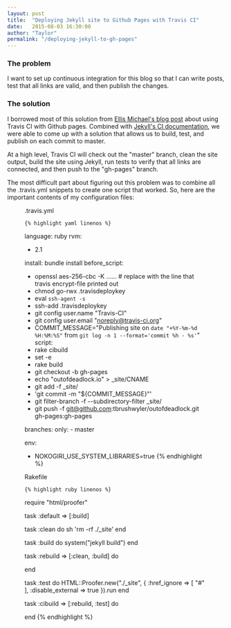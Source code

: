 ```yaml
---
layout: post
title:  "Deploying Jekyll site to Github Pages with Travis CI"
date:   2015-08-03 16:30:00
author: "Taylor"
permalink: "/deploying-jekyll-to-gh-pages"
---
```


### The problem

I want to set up continuous integration for this blog so that I can write posts, test that all links are valid, and then publish the changes.

### The solution

I borrowed most of this solution from [Ellis Michael's blog post](http://ellismichael.com/technical/2015/06/12/using-travis-ci-with-github-pages/) about using Travis CI with Github pages. Combined with [Jekyll's CI documentation](http://jekyllrb.com/docs/continuous-integration/), we were able to come up with a solution that allows us to build, test, and publish on each commit to master.

At a high level, Travis CI will check out the "master" branch, clean the site output, build the site using Jekyll, run tests to verify that all links are connected, and then push to the "gh-pages" branch.

The most difficult part about figuring out this problem was to combine all the .travis.yml snippets to create one script that worked. So, here are the important contents of my configuration files:

<figure>
	<figcaption>.travis.yml</figcaption>

	{% highlight yaml linenos %}
language: ruby
rvm:
- 2.1

install: bundle install
before_script:
- openssl aes-256-cbc -K ...... # replace with the line that travis encrypt-file printed out
- chmod go-rwx .travisdeploykey
- eval `ssh-agent -s`
- ssh-add .travisdeploykey
- git config user.name "Travis-CI"
- git config user.email "noreply@travis-ci.org"
- COMMIT_MESSAGE="Publishing site on `date "+%Y-%m-%d %H:%M:%S"` from `git log -n 1 --format='commit %h - %s'`"
script: 
- rake cibuild
- set -e
- rake build
- git checkout -b gh-pages
- echo "outofdeadlock.io" > _site/CNAME
- git add -f _site/
- 'git commit -m "${COMMIT_MESSAGE}"'
- git filter-branch -f --subdirectory-filter _site/
- git push -f git@github.com:tbrushwyler/outofdeadlock.git gh-pages:gh-pages

branches:
  only:
    - master

env:
- NOKOGIRI_USE_SYSTEM_LIBRARIES=true
	{% endhighlight %}
</figure>

<figure>
	<figcaption>Rakefile</figcaption>

	{% highlight ruby linenos %}

require "html/proofer"

task :default => [:build]

task :clean do
	sh 'rm -rf ./_site'
end

task :build do
	system("jekyll build")
end

task :rebuild => [:clean, :build] do

end

task :test do
	HTML::Proofer.new("./_site", {
		:href_ignore => [
			"#"
		],
		:disable_external => true
	}).run
end

task :cibuild => [:rebuild, :test] do
	
end
	{% endhighlight %}
</figure>